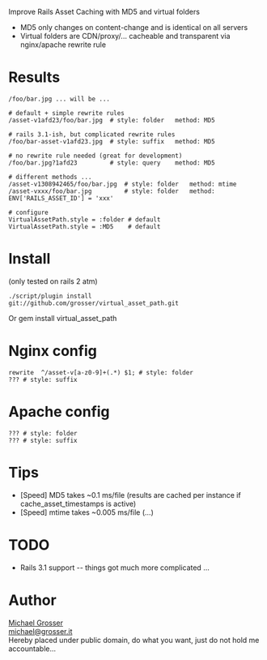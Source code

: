 Improve Rails Asset Caching with MD5 and virtual folders

 - MD5 only changes on content-change and is identical on all servers
 - Virtual folders are CDN/proxy/... cacheable and transparent via nginx/apache rewrite rule

# Results

    /foo/bar.jpg ... will be ...

    # default + simple rewrite rules
    /asset-v1afd23/foo/bar.jpg  # style: folder   method: MD5

    # rails 3.1-ish, but complicated rewrite rules
    /foo/bar-asset-v1afd23.jpg  # style: suffix   method: MD5

    # no rewrite rule needed (great for development)
    /foo/bar.jpg?1afd23         # style: query    method: MD5

    # different methods ...
    /asset-v1308942465/foo/bar.jpg  # style: folder   method: mtime
    /asset-vxxx/foo/bar.jpg         # style: folder   method: ENV['RAILS_ASSET_ID'] = 'xxx'

    # configure
    VirtualAssetPath.style = :folder # default
    VirtualAssetPath.style = :MD5    # default

# Install
(only tested on rails 2 atm)

    ./script/plugin install git://github.com/grosser/virtual_asset_path.git
Or
    gem install virtual_asset_path

# Nginx config

    rewrite  ^/asset-v[a-z0-9]+(.*) $1; # style: folder
    ??? # style: suffix

# Apache config

    ??? # style: folder
    ??? # style: suffix

# Tips
 - [Speed] MD5 takes ~0.1 ms/file (results are cached per instance if cache_asset_timestamps is active)
 - [Speed] mtime takes ~0.005 ms/file (...)

# TODO
 - Rails 3.1 support -- things got much more complicated ...

Author
======
[Michael Grosser](http://grosser.it)<br/>
michael@grosser.it<br/>
Hereby placed under public domain, do what you want, just do not hold me accountable...
